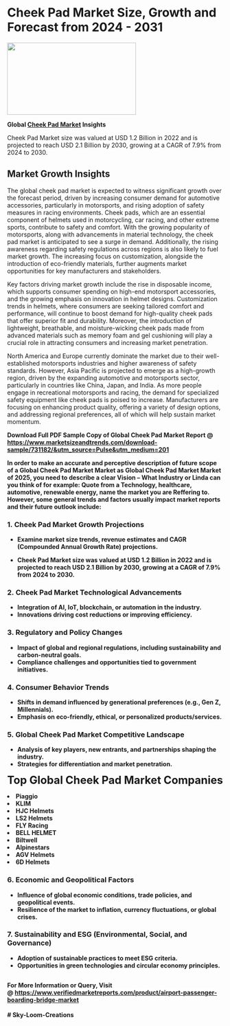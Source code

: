 <H1>Cheek Pad Market Size, Growth and Forecast from 2024 - 2031</H1><img class="aligncenter size-medium wp-image-584254" src="https://thirdeyenews.in/wp-content/uploads/2024/09/Global-Market-Research-300x168.jpeg" alt="" width="300" height="168" /><p><strong>Global&nbsp;<a href="https://www.marketsizeandtrends.com/download-sample/731182/&amp;utm_source=Pulse&amp;utm_medium=201">Cheek Pad Market</a> Insights</strong></p><p>Cheek Pad Market size was valued at USD 1.2 Billion in 2022 and is projected to reach USD 2.1 Billion by 2030, growing at a CAGR of 7.9% from 2024 to 2030.</p><p><h2>Market Growth Insights</h2> <p>The global cheek pad market is expected to witness significant growth over the forecast period, driven by increasing consumer demand for automotive accessories, particularly in motorsports, and rising adoption of safety measures in racing environments. Cheek pads, which are an essential component of helmets used in motorcycling, car racing, and other extreme sports, contribute to safety and comfort. With the growing popularity of motorsports, along with advancements in material technology, the cheek pad market is anticipated to see a surge in demand. Additionally, the rising awareness regarding safety regulations across regions is also likely to fuel market growth. The increasing focus on customization, alongside the introduction of eco-friendly materials, further augments market opportunities for key manufacturers and stakeholders.</p> <p><strong></strong></p> <p>Key factors driving market growth include the rise in disposable income, which supports consumer spending on high-end motorsport accessories, and the growing emphasis on innovation in helmet designs. Customization trends in helmets, where consumers are seeking tailored comfort and performance, will continue to boost demand for high-quality cheek pads that offer superior fit and durability. Moreover, the introduction of lightweight, breathable, and moisture-wicking cheek pads made from advanced materials such as memory foam and gel cushioning will play a crucial role in attracting consumers and increasing market penetration.</p> <p>North America and Europe currently dominate the market due to their well-established motorsports industries and higher awareness of safety standards. However, Asia Pacific is projected to emerge as a high-growth region, driven by the expanding automotive and motorsports sector, particularly in countries like China, Japan, and India. As more people engage in recreational motorsports and racing, the demand for specialized safety equipment like cheek pads is poised to increase. Manufacturers are focusing on enhancing product quality, offering a variety of design options, and addressing regional preferences, all of which will help sustain market momentum.</p> <p><strong></p><p><span class=""><strong>Download Full PDF Sample Copy of Global Cheek Pad Market Report</strong> @ <a href="https://www.marketsizeandtrends.com/download-sample/731182/&amp;utm_source=Pulse&amp;utm_medium=201" target="_blank">https://www.marketsizeandtrends.com/download-sample/731182/&amp;utm_source=Pulse&amp;utm_medium=201</a></span></p><p>In order to make an accurate and perceptive description of future scope of a Global&nbsp;Cheek Pad Market Market as Global&nbsp;Cheek Pad Market Market of 2025, you need to describe a clear Vision &ndash; What Industry or Linda can you think of for example: Quote from a Technology, healthcare, automotive, renewable energy, name the market you are Reffering to. However, some general trends and factors usually impact market reports and their future outlook include:</p><h3>1.&nbsp;<strong>Cheek Pad Market Growth Projections</strong></h3><ul><li>Examine market size trends, revenue estimates and CAGR (Compounded Annual Growth Rate) projections.</li><li><p>Cheek Pad Market size was valued at USD 1.2 Billion in 2022 and is projected to reach USD 2.1 Billion by 2030, growing at a CAGR of 7.9% from 2024 to 2030.</p></li></ul><h3>2.&nbsp;<strong>Cheek Pad Market Technological Advancements</strong></h3><ul><li>Integration of AI, IoT, blockchain, or automation in the industry.</li><li>Innovations driving cost reductions or improving efficiency.</li></ul><h3>3.&nbsp;<strong>Regulatory and Policy Changes</strong></h3><ul><li>Impact of global and regional regulations, including sustainability and carbon-neutral goals.</li><li>Compliance challenges and opportunities tied to government initiatives.</li></ul><h3>4.&nbsp;<strong>Consumer Behavior Trends</strong></h3><ul><li>Shifts in demand influenced by generational preferences (e.g., Gen Z, Millennials).</li><li>Emphasis on eco-friendly, ethical, or personalized products/services.</li></ul><h3>5.&nbsp;<strong>Global Cheek Pad Market Competitive Landscape</strong></h3><ul><li>Analysis of key players, new entrants, and partnerships shaping the industry.</li><li>Strategies for differentiation and market penetration.</li></ul><p data-pm-slice="1 1 []"><span style="color: inherit; font-family: inherit; font-size: 25px;">Top Global Cheek Pad Market Companies</span></p><div class="" data-test-id=""><p><li>Piaggio</li><li> KLIM</li><li> HJC Helmets</li><li> LS2 Helmets</li><li> FLY Racing</li><li> BELL HELMET</li><li> Biltwell</li><li> Alpinestars</li><li> AGV Helmets</li><li> 6D Helmets</li></p></div><h3>6.&nbsp;<strong>Economic and Geopolitical Factors</strong></h3><ul><li>Influence of global economic conditions, trade policies, and geopolitical events.</li><li>Resilience of the market to inflation, currency fluctuations, or global crises.</li></ul><h3>7.&nbsp;<strong>Sustainability and ESG (Environmental, Social, and Governance)</strong></h3><ul><li>Adoption of sustainable practices to meet ESG criteria.</li><li>Opportunities in green technologies and circular economy principles.</li></ul><h2><strong style="font-size: 14px;">For More Information or Query, Visit @&nbsp;</strong><a style="background-color: #ffffff; font-size: 14px;" href="https://www.marketsizeandtrends.com/report/cheek-pad-market/" target="_blank">https://www.verifiedmarketreports.com/product/airport-passenger-boarding-bridge-market</a></h2># Sky-Loom-Creations
